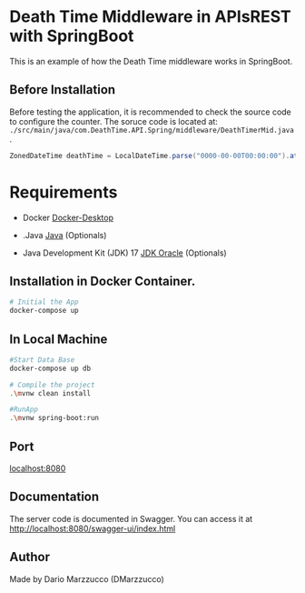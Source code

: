 # Death Time Middleware in APIsREST with SpringBoot

This is an example of how the Death Time middleware works in SpringBoot.

## Before Installation

Before testing the application, it is recommended to check the source code to configure the counter. The soruce code is
located at: `./src/main/java/com.DeathTime.API.Spring/middleware/DeathTimerMid.java`.

```Java
ZonedDateTime deathTime = LocalDateTime.parse("0000-00-00T00:00:00").atZone(ZoneId.systemDefault()); 
```

# Requirements

* Docker [Docker-Desktop](https://www.docker.com/products/docker-desktop/)
* .Java  [Java](https://www.java.com/download/ie_manual.jsp)   (Optionals)

* Java Development Kit (JDK) 17 [JDK Oracle](https://www.oracle.com/java/technologies/javase/jdk17-archive-downloads.html)   (Optionals)


## Installation in Docker Container.

```bash
# Initial the App
docker-compose up 
```
## In Local Machine 

```bash
#Start Data Base
docker-compose up db

# Compile the project
.\mvnw clean install 

#RunApp
.\mvnw spring-boot:run
```

## Port

[localhost:8080](http://localhost:8080)

## Documentation

The server code is documented in Swagger. You can access it
at [http://localhost:8080/swagger-ui/index.html](http://localhost:8080/swagger-ui/index.html)

## Author

Made by Dario Marzzucco (DMarzzucco)
